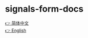 # signals-form-docs

[👉 简体中文](https://signals-form.github.io/out/cn)
<br />
[👉 English](https://signals-form.github.io/out/en)
